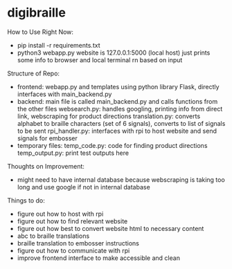 # digibraille

How to Use Right Now:
- pip install -r requirements.txt
- python3 webapp.py
    website is 127.0.0.1:5000 (local host)
    just prints some info to browser and local terminal rn based on input

Structure of Repo:
- frontend: webapp.py and templates using python library Flask, directly interfaces with main_backend.py
- backend: main file is called main_backend.py and calls functions from the other files
    websearch.py: handles googling, printing info from direct link, webscraping for product directions
    translation.py: converts alphabet to braille characters (set of 6 signals), converts to list of signals to be sent
    rpi_handler.py: interfaces with rpi to host website and send signals for embosser
- temporary files:
    temp_code.py: code for finding product directions
    temp_output.py: print test outputs here

Thoughts on Improvement:
- might need to have internal database because webscraping is taking too long and use google if not in internal database

Things to do:
- figure out how to host with rpi
- figure out how to find relevant website
- figure out how best to convert website html to necessary content
- abc to braille translations
- braille translation to embosser instructions
- figure out how to communicate with rpi
- improve frontend interface to make accessible and clean
